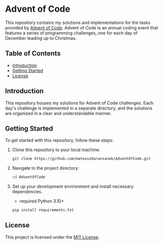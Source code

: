 # Advent of Code

This repository contains my solutions and implementations for the tasks provided by [Advent of Code](https://adventofcode.com/). 
Advent of Code is an annual coding event that features a series of programming challenges, one for each day of December leading up to Christmas.

## Table of Contents

- [Introduction](#introduction)
- [Getting Started](#getting-started)
- [License](#license)

## Introduction

This repository houses my solutions for Advent of Code challenges. 
Each day's challenge is implemented in a separate directory, and the solutions are organized in a clear and understandable manner.

## Getting Started

To get started with this repository, follow these steps:

1. Clone this repository to your local machine:

   ```bash
   git clone https://github.com/mateuszbaransanok/AdventOfCode.git
   ```

2. Navigate to the project directory:

   ```bash
   cd AdventOfCode
   ```

3. Set up your development environment and install necessary dependencies.

   * required Python 3.10+

   ```bash
   pip install requirements.txt
   ```

## License

This project is licensed under the [MIT License](LICENSE).
